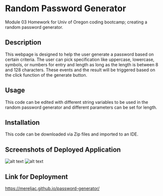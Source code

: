 # Random Password Generator
Module 03 Homework for Univ of Oregon coding bootcamp; creating a random password generator. 

 ## Description
 This webpage is designed to help the user generate a password based on certain criteria. The user can pick specification like uppercase, lowercase, symbols, or numbers for entry and length as long as the length is between 8 and 128 characters. These events and the result will be triggered based on the click function of the generate button. 

## Usage
This code can be edited with different string variables to be used in the random password generator and different parameters can be set for length. 

 ## Installation
 This code can be downloaded via Zip files and imported to an IDE. 

 ## Screenshots of Deployed Application
 ![alt text](password-gen-output.png)
 ![alt text](password-gen-prompts.png) 

 ## Link for Deployment
 https://mereljac.github.io/password-generator/
